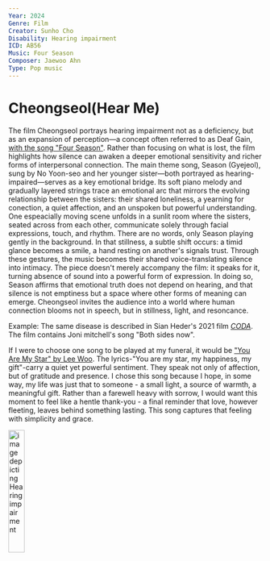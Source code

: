 ```yaml
---
Year: 2024
Genre: Film
Creator: Sunho Cho
Disability: Hearing impairment
ICD: AB56
Music: Four Season
Composer: Jaewoo Ahn
Type: Pop music
---
```


# Cheongseol(Hear Me)

 The film Cheongseol portrays hearing impairment not as a deficiency, but as an expansion of perception—a concept often referred to as Deaf Gain, [with the song "Four Season"](https://youtu.be/PO6VyzBZWcI?si=W61sXzlxYA1ndZGV). Rather than focusing on what is lost, the film highlights how silence can awaken a deeper emotional sensitivity and richer forms of interpersonal connection. The main theme song, Season (Gyejeol), sung by No Yoon-seo and her younger sister—both portrayed as hearing-impaired—serves as a key emotional bridge. Its soft piano melody and gradually
 layered strings trace an emotional arc that mirrors the evolving relationship between the sisters: their shared loneliness, a yearning for conection, a quiet affection, and an unspoken but powerful understanding. One espeacially moving scene unfolds in a sunlit room where the sisters, seated across from each other, communicate solely through facial expressions, touch, and rhythm. There are no words, only Season playing gently in the background. In that stillness, a subtle shift occurs: a timid glance becomes a smile, a hand resting on another's signals trust. Through these gestures, the music becomes their shared voice-translating silence into intimacy. The piece doesn't merely accompany the film: it speaks for it, turning absence of sound into a powerful form of expression. In doing so, Season affirms that emotional truth does not depend on hearing, and that silence is not emptiness but a space where other forms of meaning can emerge. Cheongseol invites the audience into a world where human connection blooms not in speech, but in stillness, light, and resoncance. 

Example: The same disease is described in Sian Heder's 2021 film [*CODA*](han_gahyeon.md). The film contains Joni mitchell's song "Both sides now".

If I were to choose one song to be played at my funeral, it would be ["You Are My Star" by Lee Woo](https://youtu.be/XmMM8XVsZXw?si=76X6LswEBEKw8EKd). The lyrics-"You are my star, my happiness, my gift"-carry a quiet yet powerful sentiment. They speak not only of affection, but of gratitude and presence. I chose this song because I hope, in some way, my life was just that to someone - a small light, a source of warmth, a meaningful gift.
Rather than a farewell heavy with sorrow, I would want this moment to feel like a hentle thank-you - a final reminder that love, however fleeting, leaves behind something lasting. This song captures that feeling with simplicity and grace.

<img src="./lee_yewon_img.jpg" alt="image depicting Hearing impairment" style="width:25%;" />
